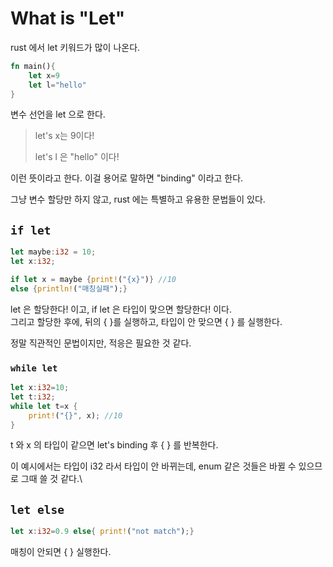 # What is "Let"

rust 에서 let 키워드가 많이 나온다.

```rust
fn main(){
    let x=9
    let l="hello"
}
```

변수 선언을 let 으로 한다.&#x20;

> let's x는 9이다!
>
> let's l 은 "hello" 이다!

이런 뜻이라고 한다. 이걸 용어로 말하면 "binding" 이라고 한다.

그냥 변수 할당만 하지 않고, rust 에는 특별하고 유용한 문법들이 있다.

## &#x20;`if let`

```rust
let maybe:i32 = 10;
let x:i32;

if let x = maybe {print!("{x}")} //10
else {println!("매칭실패");}
```

let 은 할당한다! 이고, if let 은 타입이 맞으면 할당한다! 이다.\
그리고 할당한 후에, 뒤의 { }를 실행하고, 타입이 안 맞으면 { } 를 실행한다.

정말 직관적인 문법이지만, 적응은 필요한 것 같다.&#x20;

### &#x20;`while let`

```rust
let x:i32=10;
let t:i32;
while let t=x {
    print!("{}", x); //10
}
```

t 와 x 의 타입이 같으면 let's binding 후 { } 를 반복한다.&#x20;

이 예시에서는 타입이 i32 라서 타입이 안 바뀌는데, enum 같은 것들은 바뀔 수 있으므로 그때 쓸 것 같다.\


## `let else`&#x20;

```rust
let x:i32=0.9 else{ print!("not match");}
```

매칭이 안되면 { } 실행한다.
